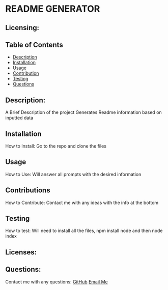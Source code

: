# README GENERATOR
  ## Licensing:
    
  
  ## Table of Contents
  - [Description](#description)
  - [Installation](#installation)
  - [Usage](#usage)
  - [Contribution](#contribution)
  - [Testing](#testing)
  - [Questions](#questions)

  ## Description:
  A Brief Description of the project
  Generates Readme information based on inputted data

  ## Installation
  How to Install:
  Go to the repo and clone the files

  ## Usage
  How to Use:
  Will answer all prompts with the desired information

  ## Contributions
  How to Contribute:
  Contact me with any ideas with the info at the bottom

  ## Testing 
  How to test:
  Will need to install all the files, npm install node and then node index

  ## Licenses:
   

  ## Questions:
  Contact me with any questions:
  [GitHub](https://github.com/undefined)
  [Email Me](https://mailto:smoshcam1@gmail.com)
  